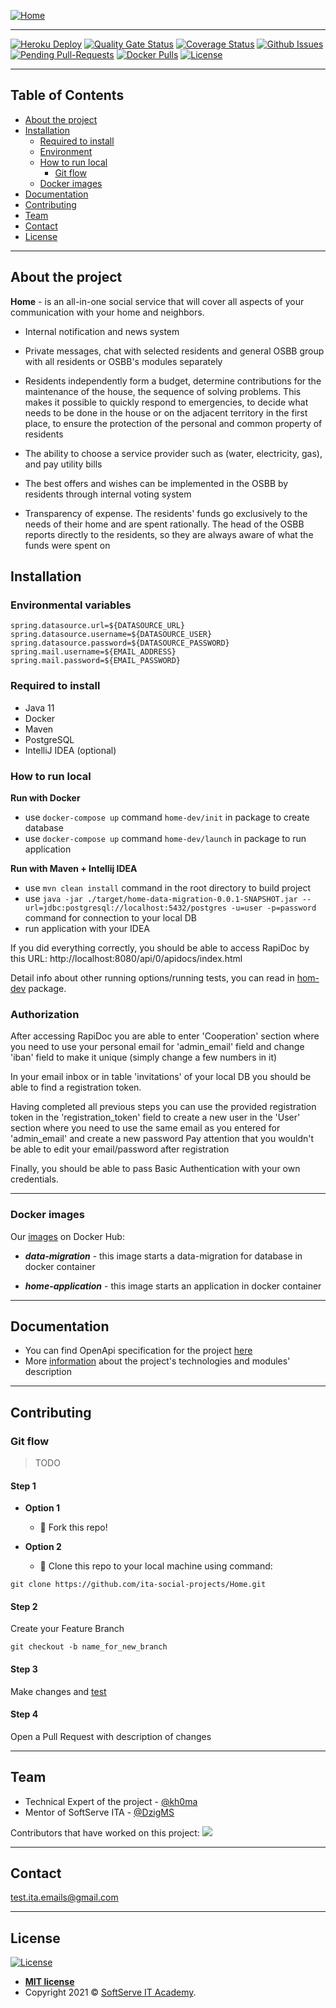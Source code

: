 [![Home](https://i.postimg.cc/dtdVKck6/photo-2021-06-16-16-06-28.jpg)](https://github.com/ita-social-projects/Home)
___

[![Heroku Deploy](https://img.shields.io/website?down_color=red&down_message=heroku%20down&up_color=green&up_message=heroku%20up&url=https%3A%2F%2Fhome-project-academy.herokuapp.com%2Fapi%2F0%2Fapidocs%2Findex.html)](https://home-project-academy.herokuapp.com/api/0/apidocs/index.html)
[![Quality Gate Status](https://sonarcloud.io/api/project_badges/measure?project=ita-social-projects-home&metric=alert_status)](https://sonarcloud.io/dashboard?id=ita-social-projects-home)
[![Coverage Status](https://img.shields.io/sonar/coverage/ita-social-projects-home?server=https%3A%2F%2Fsonarcloud.io)](https://sonarcloud.io/component_measures?id=ita-social-projects-home&metric=coverage&view=treemap)
[![Github Issues](https://img.shields.io/github/issues/ita-social-projects/Home?style=flat-square)](https://github.com/ita-social-projects/Home/issues)
[![Pending Pull-Requests](https://img.shields.io/github/issues-pr/ita-social-projects/Home?style=flat-square)](https://github.com/ita-social-projects/Home/pulls)
[![Docker Pulls](https://img.shields.io/docker/pulls/homeacademy/home-application)](https://hub.docker.com/r/homeacademy/home-application)
[![License](http://img.shields.io/:license-mit-blue.svg?style=flat-square)](http://badges.mit-license.org)
___

## Table of Contents

- [About the project](#About-the-project)
- [Installation](#installation)
  - [Required to install](#Required-to-install)
  - [Environment](#Environmental-variables)
  - [How to run local](#How-to-run-local)
    -  [Git flow](#Git-flow)
  - [Docker images](#Docker-images)
- [Documentation](#Documentation)
- [Contributing](#contributing)
- [Team](#Team)
- [Contact](#contact)
- [License](#license)

---

## About the project
__Home__ - is an all-in-one social service that will cover all
aspects of your communication with your home and neighbors.
- Internal notification and news system


- Private messages, chat with selected residents and general OSBB
  group with all residents or OSBB's modules separately


- Residents independently form a budget, determine
  contributions for the maintenance of the house,
  the sequence of solving problems. This makes it possible
  to quickly respond to emergencies, to decide what needs to be
  done in the house or on the adjacent territory in the first place,
  to ensure the protection of the personal and common property of residents


- The ability to choose a service provider such as
  (water, electricity, gas), and pay utility bills


- The best offers and wishes can be implemented in the OSBB
  by residents through internal voting system


- Transparency of expense. The residents' funds go exclusively to the needs
  of their home and are spent rationally. The head of the OSBB reports
  directly to the residents, so they are always aware of what the funds were spent on
  

## Installation
### Environmental variables
```properties
spring.datasource.url=${DATASOURCE_URL}
spring.datasource.username=${DATASOURCE_USER}
spring.datasource.password=${DATASOURCE_PASSWORD}
spring.mail.username=${EMAIL_ADDRESS}
spring.mail.password=${EMAIL_PASSWORD}
```
### Required to install
- Java 11
- Docker
- Maven
- PostgreSQL
- IntelliJ IDEA (optional)

### How to run local
__Run with Docker__
- use `docker-compose up` command `home-dev/init` 
  in package to create  database
- use `docker-compose up` command `home-dev/launch` in package to run 
  application

__Run with Maven + Intellij IDEA__
- use `mvn clean install` command in the root directory to build project
- use `java -jar ./target/home-data-migration-0.0.1-SNAPSHOT.jar --url=jdbc:postgresql://localhost:5432/postgres -u=user -p=password`
  command for connection to your local DB
- run application with your IDEA

If you did everything correctly, you should be able to access RapiDoc
by this URL: http://localhost:8080/api/0/apidocs/index.html

Detail info about other running options/running tests, you can read in 
[hom-dev](https://github.com/ita-social-projects/Home/tree/dev/home-dev) package.

### Authorization
After accessing RapiDoc you are able to enter 'Cooperation' section
where you need to use your personal email for 'admin_email' field
and change 'iban' field to make it unique (simply change a few numbers in it)

In your email inbox or in table 'invitations' of your local DB
you should be able to find a registration token.

Having completed all previous steps you can use the provided
registration token in the 'registration_token' field to create a new user
in the 'User' section  where you need to use the same email
as you entered for 'admin_email' and create a new password
Pay attention that you wouldn't be able to edit your
email/password after registration

Finally, you should be able to pass Basic Authentication
with your own credentials.

---

### Docker images
Our [images](https://hub.docker.com/u/homeacademy) on Docker Hub:

- ***data-migration*** - this image starts a data-migration for database in docker container

- ***home-application*** - this image starts an application in docker container

---

## Documentation

- You can find OpenApi specification for the
  project [here](https://home-project-academy.herokuapp.com/api/0/apidocs/index.html)
- More [information](https://github.com/ita-social-projects/Home/tree/dev/home-docs) about the project's 
  technologies and modules' description

---

## Contributing
### Git flow
> TODO
#### Step 1

- **Option 1**
  - 🍴 Fork this repo!

- **Option 2**
  - 👯 Clone this repo to your local machine using command:

`git clone https://github.com/ita-social-projects/Home.git`

#### Step 2

Create your Feature Branch

`git checkout -b name_for_new_branch`

#### Step 3
Make changes and [test](https://github.com/ita-social-projects/Home/blob/dev/home-docs/home-api-tests.md)

#### Step 4
Open a Pull Request with description of changes

---

## Team

- Technical Expert of the project - [@kh0ma](https://github.com/kh0ma)
- Mentor of SoftServe ITA - [@DzigMS](https://github.com/DzigMS)

Contributors that have worked on this project:
<a href="https://github.com/ita-social-projects/Home/graphs/contributors">
<img src="https://contrib.rocks/image?repo=ita-social-projects/Home" />
</a>

---
## Contact
<a href="mailto:test.ita.emails@gmail.com">test.ita.emails@gmail.com</a>
___

## License

[![License](http://img.shields.io/:license-mit-blue.svg?style=flat-square)](http://badges.mit-license.org)

- **[MIT license](http://opensource.org/licenses/mit-license.php)**
- Copyright 2021 © <a href="https://softserve.academy/" target="_blank"> SoftServe IT Academy</a>.